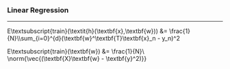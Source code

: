 ### Linear Regression
---

E\textsubscript{train}(\textit{h}(\textbf{x},\textbf{w})) &= \frac{1}{N}\\\sum_{i=0}^{d}(\textbf{w}^\textbf{T}\textbf{x}_n - y_n)^2

E\textsubscript{train}(\textbf{w}) &= \frac{1}{N}\\ \norm{\vec{(\textbf{X}\textbf{w} - \textbf{y}^2)}}









